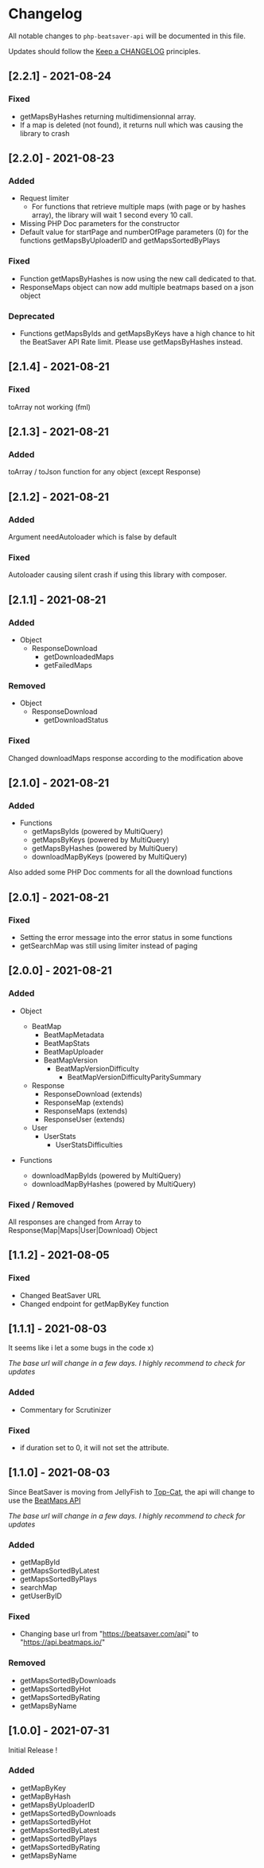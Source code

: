 # Changelog

All notable changes to `php-beatsaver-api` will be documented in this file.

Updates should follow the [Keep a CHANGELOG](https://keepachangelog.com/) principles.

## [2.2.1] - 2021-08-24

### Fixed

- getMapsByHashes returning multidimensionnal array.
- If a map is deleted (not found), it returns null which was causing the library to crash

## [2.2.0] - 2021-08-23

### Added

- Request limiter
  - For functions that retrieve multiple maps (with page or by hashes array), the library will wait 1 second every 10 call.
- Missing PHP Doc parameters for the constructor
- Default value for startPage and numberOfPage parameters (0) for the functions getMapsByUploaderID and getMapsSortedByPlays

### Fixed

- Function getMapsByHashes is now using the new call dedicated to that.
- ResponseMaps object can now add multiple beatmaps based on a json object

### Deprecated

- Functions getMapsByIds and getMapsByKeys have a high chance to hit the BeatSaver API Rate limit. Please use getMapsByHashes instead.

## [2.1.4] - 2021-08-21

### Fixed
toArray not working (fml)

## [2.1.3] - 2021-08-21

### Added
toArray / toJson function for any object (except Response)

## [2.1.2] - 2021-08-21

### Added
Argument needAutoloader which is false by default

### Fixed
Autoloader causing silent crash if using this library with composer. 

## [2.1.1] - 2021-08-21

### Added
- Object
  - ResponseDownload
    - getDownloadedMaps
    - getFailedMaps

### Removed
- Object
  - ResponseDownload
    - getDownloadStatus

### Fixed
Changed downloadMaps response according to the modification above

## [2.1.0] - 2021-08-21

### Added
- Functions
  - getMapsByIds (powered by MultiQuery)
  - getMapsByKeys (powered by MultiQuery)
  - getMapsByHashes (powered by MultiQuery)
  - downloadMapByKeys (powered by MultiQuery)

Also added some PHP Doc comments for all the download functions

## [2.0.1] - 2021-08-21

### Fixed
- Setting the error message into the error status in some functions
- getSearchMap was still using limiter instead of paging

## [2.0.0] - 2021-08-21

### Added
- Object 
  - BeatMap
    - BeatMapMetadata
    - BeatMapStats
    - BeatMapUploader
    - BeatMapVersion
      - BeatMapVersionDifficulty
        - BeatMapVersionDifficultyParitySummary
  - Response
    - ResponseDownload (extends)
    - ResponseMap (extends)
    - ResponseMaps (extends)
    - ResponseUser (extends)
  - User
    - UserStats
      - UserStatsDifficulties


- Functions
  - downloadMapByIds (powered by MultiQuery)
  - downloadMapByHashes (powered by MultiQuery)

### Fixed / Removed
  
All responses are changed from Array to Response(Map|Maps|User|Download) Object

## [1.1.2] - 2021-08-05

### Fixed
- Changed BeatSaver URL
- Changed endpoint for getMapByKey function

## [1.1.1] - 2021-08-03

It seems like i let a some bugs in the code x)

*The base url will change in a few days. I highly recommend to check for updates*

### Added
- Commentary for Scrutinizer

### Fixed
- if duration set to 0, it will not set the attribute.

## [1.1.0] - 2021-08-03

Since BeatSaver is moving from JellyFish to [Top-Cat](https://github.com/Top-Cat), the api will change to use the [BeatMaps API]("https://api.beatmaps.io/docs/") 

*The base url will change in a few days. I highly recommend to check for updates*

### Added
- getMapById
- getMapsSortedByLatest
- getMapsSortedByPlays
- searchMap
- getUserByID

### Fixed
- Changing base url from "https://beatsaver.com/api" to "https://api.beatmaps.io/"

### Removed
- getMapsSortedByDownloads
- getMapsSortedByHot
- getMapsSortedByRating
- getMapsByName

## [1.0.0] - 2021-07-31

Initial Release !

### Added
- getMapByKey
- getMapByHash
- getMapsByUploaderID
- getMapsSortedByDownloads
- getMapsSortedByHot
- getMapsSortedByLatest
- getMapsSortedByPlays
- getMapsSortedByRating
- getMapsByName